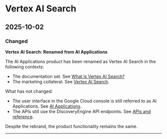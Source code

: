 # Vertex AI Search

## 2025-10-02

### Changed

**Vertex AI Search: Renamed from AI Applications**

The AI Applications product has been renamed as Vertex AI Search in the following contexts:

* The documentation set. See [What is Vertex AI Search?](https://cloud.google.com/generative-ai-app-builder/docs/introduction)
* The marketing collateral. See [Vertex AI Search](https://cloud.google.com/enterprise-search).

What has not changed:

* The user interface in the Google Cloud console is still referred to as AI Applications. See [AI Applications](https://console.cloud.google.com/gen-app-builder).
* The APIs still use the DiscoveryEngine API endpoints. See [APIs and reference](https://cloud.google.com/generative-ai-app-builder/docs/apis).

Despite the rebrand, the product functionality remains the same.

---
